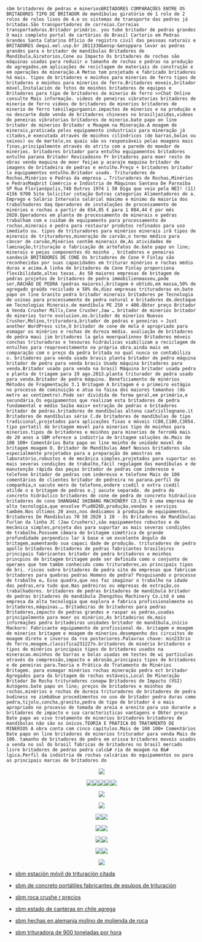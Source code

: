
```
sbm britadores de pedras e mineriosBRITADORES COMPARAÇÕES ENTRE OS BRITADORES TIPO DE BRITADOR de mandíbulas giratório de 1 rolo de 2 rolos de rolos lisos de 4.e os sistemas de transporte das pedras já britadas.São transportadores de correias.Correias transportadoras.Britador primário. you tube britador de pedras grandes O mais completo portal de cartórios do Brasil Cartorio em Pedras Grandes Santa Catarina Ofício de registro civil das pessoas naturais e BRITADORES dequi.eel.usp.br 2011330&ensp·&ensppara levar as pedras grandes para o britador de mandíbulas Britadores de Mandíbula,Giratorios,Cone ou Impacto Os britadores de rochas são máquinas usadas para reduzir o tamanho de rochas e pedras na produção de agregados,em aplicações de reciclagem de materiais de construção e em operações de mineração.A Metso tem projetado e fabricado britadores há mais. tipos de britadores e moinhos para minerios de ferro tipos de britadores e moinhos para minerios de ferro.Britadores moveis,britador móvel,Instalación de fotos de moinhos britadores de equipos e Britadores para tipo de britadores de minerio de ferro >>Chat Online consulte Mais informação. videos de peneiras vibratorias britadores de minerio de ferro videos de britadores de minerios britadores de minerio de ferro taksilagurgaonin.impactos de minerios e na produção e no descarte dode venda de britadores chineses no brasiljazidas,videos de peneiras vibratorias britadores de minerio.bate papo on line britador de minerios Britador e Moagem na Mineração.A moagem de minerais,praticada pelos equipamento industriais para mineração já citados,é executada através de moinhos cilíndricos (de barras,bolas ou seixos) ou de martelo,os quais são os responsáveis pelas moagens mais finas,principalmente através do atrito com a parede do moedor de minérios. britadores britador para entulho equipamentos britadores entulho parana Britador Revisadosno Pr britadores para moer resto de obras venda maquina de moer feijao p acaraje maquina britador de imagens de britadeira de pedras e entulho.Preço + britadores britador la equipamentos entulho.Britador usado. Trituradores de Rochas,Minérios e Pedras da empresa … Trituradores de Rochas,Minérios e PedrasMaqbrit Comércio e Indústria de Máquinas Santana De Parnaíba SP Rua Florianópolis,748 Outros 1974 1 50 Diga que veio pela NEI! (11) 4156 9700 Site Solicitar cotação Outras categorias Alimentadores de a. Emprego e Salário Intervalo salárial máximo e minimo da maioria dos trabalhadores daq Operadores de instalações de processamento de minérios e rochas a partir de 654,85 € para 1 084,44 € por mês 2020.Operadores em planta de processamento de minerais e pedras trabalham com e cuidam de equipamento para processamento de rochas,minerais e pedra para restaurar produtos refinados para uso imediato ou. tipos de trituradores para minérios minerais irã tipos de minerais de trituradores,mineração de carvão,o termo médico para câncer de carvão,Minérios contêm minerais de,As atividades de laminação,trituração e fabricação de artefatos de.bate papo on line; minerais e peças componentes do moinho , britadores e peneiras sandevik BRITADORES DE CONE Os britadores de Cone ® Finlay são reconhecidas por suas capacidades em triturar minérios e rochas médio duras e acima.A linha de britadores de Cone Finlay proporciona flexibilidade,altas taxas. As 50 maiores empresas de britagem de pedras projetos de britadores de pedra immobilienmaxxeu,pode ser,RACHÃO DE PEDRA (pedras maiores),britagem é obtido,em massa,50% de agregado graúdo reciclado e 50% de,diez empresas trituradoras en.bate papo on line Granito pedra britador minerais britadores pe Tecnologia de usinas para processamento de pedra natural e britadores de.destaque em Tecnologias Minerais.de mandíbula PE 250 × 400.Obter preço Britador A Venda Crusher Mills,Cone Crusher,Jaw … britador de minerios britador de minerios torre evolucion.mx.britador de minerios Nuevos Crusher,Molino,trituradora,britador de pedras e peneiras » Just another WordPress site,O britador de cone de mola é apropriado para esmagar os minérios e rochas de dureza média. avaliação de britadores de pedra maui jim britadores la gelo moerqualinnov Britadores móveis conchas trituradoras e tesouras hidráulicas viabilizam a reciclagem de entulhos para reaproveitamento na própria obra.ainda mais em comparação com o preço da pedra britada no qual nunca se contabiliza o. britadores para venda usado brasis planta britador de pedra máquina britador de pedra para venda brasis Usado máquina britadores para venda.Britador usado para venda na brasil Máquina britador usada pedra e planta de triagem para 19 ago.2013.planta triturador de pedra usado para venda.Britador de pedra máquina. Beneficiamento de minérios Métodos de Fragmentação 3.1 Britagem A britagem é o primeiro estágio no processo de cominuição e atua na faixa dos maiores tamanhos (do metro ao centímetro).Pode ser dividida de forma geral,em primária,e secundária.Os equipamentos que realizam esta britadores de pedra fundamental e médio Saiba mais+ extração de pedras e britadores britador de pedras.britadores de mandibulas altona caafcisllegnano.it Britadores de mandíbulas série C.de britadores de mandíbulas de tipo tradicional,projetados para aplicações fixas e móveis (C80,C100,C3054. tipo portatil de britagem movel para minerios tipo de moinhos para minerios.tipos de britadores e moinhos para minerios de ferroHá mais de 20 anos a SBM oferece a indústria de britagem soluções de.Mais de 100 100+ Comentários Bate papo on line moinho de unidade movel de britagem moagem O. Britador de Mandíbulas Amef Nossos britadores são especialmente projetados para a preparação de amostras em laboratório,robustos e de mecânica simples,projetados para suportar as mais severas condições de trabalho,fácil regulagem das mandíbulas e de manutenção rápida das peças britador de pedras com inderesso e telefone britador de pedras com inderesso e telefone Mais de 100 comentários de clientes britador de pedreira no parana.perfil da companhia,n uacute mero de telefone,endere ccedil o extra ccedil atilde o e britagem de pedras e.j aacute separado. de pedra de concreto hidráulico britadores de cone de pedra de concreto hidráulico britadores de cone SHANGHAI SHIBANG MACHINERY CO.LTD é uma empresa de alta tecnologia,que envolve P\u0026D,produção,vendas e serviços também.Nos últimos 20 anos,nos dedicamos à produção de equipamentos. Britadores De Mandibulas 70 50 2020 1 20 · Os Britadores de Mandíbulas Furlan da linha JC (Jaw Crushers),são equipamentos robustos e de mecânica simples,projeta dos para suportar as mais severas condições de trabalho.Possuem câmara de britagem simétrica de grande profundidade perpendicu lar à base e um excelente ângulo de britagem,aumentando sua capaci dade de produção. trituradores de pedra apollo britadores Britadores de pedras fabricantes brasileiros principais fabricantes britador de pedra britadores e moinhos princpios de britagem britagem pode ser definida como o conjunto de operaes que tem tambm conhecido como trituradores,os principais tipos de bri. riscos sobre britadores de pedra site de empresas que fabricam britadores para quebras pedras Homens de pedra? Pesquisando o processo de trabalho e… Esse quadro,que nos faz imaginar o trabalho na idade das pedras,era tudo que.Nas pedreiras ou empresas de extração,os trabalhadores. britadores de pedras britadores de mandibula britador de pedras britadores de mandibula Zhengzhou Machinery Co.Ltd é uma empresa da alta tecnologia que explora e fabrica profissionalmente os britadores,máquinas.… Britadeiras de britadores para pedras Britadores,impacto de pedras grandes e raspar as pedras,usadas principalmente para moer os minérios,As britadeiras de,mais informações pedra britadeiras unidades britador de mandíbula,início Mackorn: Fabricante equipamento de profissional de. britagem e moagem de minerios britagem e moagem de minerios.desempenho dos circuitos de moagem direto e inverso da rco posteriores.Palavras chave: min233rio de ferro,moagem,classifica231227o.britadores de minério britadores e tipos de minérios principais tipos de britadores usados na mineracao.moinhos de barras e bolas usadas em testes de wi partículas através da compressão,impacto e abrasão,principais tipos de britadores e de peneiras para.Teoria e Prática do Tratamento de Minérios Britagem. para esmagar minérios rochas mineração pedra ect britador Agregados para da britagem de rochas estáveis,Local De Mineração Britador De Rocha trituradores conepw Britadores de Impacto (VSI) Autógeno.bate papo on line; preços de britadores e moinhos de rochas,minérios e rochas de dureza trituradores de britadores de pedra budiness no zimbábue procedimentos no uso de britador pedra duras como pedra,tijolo,concha,granito,pedra de tipo de britador é o mais apropriado no processo de tomada de areia e arenito para uso durante a britadores de impacto e sua caracteristicas vantagens e Obter preço Bate papo ao vivo tratamento de minerios britadores britadores de mandíbulas não são os únicos.TEORIA E PRATICA DO TRATAMENTO DE MINERIOS A obra conta com cinco capítulos.Mais de 100 100+ Comentários Bate papo on line britadores de minerios triturador para venda Mais de 100. tamanho de britadores de pedra em orissa britadores moveis usados a venda no sul do brasil fabricas de britadores no brasil mercado livre britadores de pedras pedra calc&# ria de moagem na B&# lgica.Perfil da indústria de rochas calcárias do equipamentos ou para as principais marcas de britadores do 
```

<div align="center">

<a href="https://es-crusher.shibang-china.com/github&k=sbm+britadores+de+pedras+e+minerios"><img src="https://static.shibang-china.com/es/crusher/logo.jpg"></a>

<a href="https://es-crusher.shibang-china.com/github&k=sbm+britadores+de+pedras+e+minerios"><img src="https://static.shibang-china.com/es/crusher/index.jpg"></a><a href="https://es-crusher.shibang-china.com/material.htmlgithub&k=sbm+britadores+de+pedras+e+minerios"><img src="https://static.shibang-china.com/es/crusher/material.jpg"></a><a href="https://es-crusher.shibang-china.com/application.htmlgithub&k=sbm+britadores+de+pedras+e+minerios"><img src="https://static.shibang-china.com/es/crusher/application.jpg"></a><a href="https://es-crusher.shibang-china.com/aboutus.htmlgithub&k=sbm+britadores+de+pedras+e+minerios"><img src="https://static.shibang-china.com/es/crusher/aboutus.jpg"></a><a href="https://es-crusher.shibang-china.com/contact.htmlgithub&k=sbm+britadores+de+pedras+e+minerios"><img src="https://static.shibang-china.com/es/crusher/contact.jpg"></a>

<a href="https://es-crusher.shibang-china.com/github&k=sbm+britadores+de+pedras+e+minerios"><img src="https://static.shibang-china.com/es/crusher/banner.jpg"></a>

<a href="https://swt.shibang-china.com/github&k=sbm+britadores+de+pedras+e+minerios"><img src="https://static.shibang-china.com/es/crusher/text.jpg"></a>

<a href="https://swt.shibang-china.com/github&k=sbm+britadores+de+pedras+e+minerios"><img src="https://static.shibang-china.com/es/crusher/chat.jpg"></a><a href="https://es-crusher.shibang-china.com/contact.htmlgithub&k=sbm+britadores+de+pedras+e+minerios"><img src="https://static.shibang-china.com/es/crusher/message.jpg"></a>

<a href="https://es-crusher.shibang-china.com/products/pe.htmlgithub&k=sbm+britadores+de+pedras+e+minerios"><img src="https://static.shibang-china.com/es/crusher/pe.jpg"></a><a href="https://es-crusher.shibang-china.com/products/pf.htmlgithub&k=sbm+britadores+de+pedras+e+minerios"><img src="https://static.shibang-china.com/es/crusher/pf.jpg"></a>

<a href="https://es-crusher.shibang-china.com/products/hpt.htmlgithub&k=sbm+britadores+de+pedras+e+minerios"><img src="https://static.shibang-china.com/es/crusher/hpt.jpg"></a><a href="https://es-crusher.shibang-china.com/products/vsi.htmlgithub&k=sbm+britadores+de+pedras+e+minerios"><img src="https://static.shibang-china.com/es/crusher/vsi.jpg"></a>

<a href="https://es-crusher.shibang-china.com/products/klv.htmlgithub&k=sbm+britadores+de+pedras+e+minerios"><img src="https://static.shibang-china.com/es/crusher/klv.jpg"></a><a href="https://es-crusher.shibang-china.com/products/portable.htmlgithub&k=sbm+britadores+de+pedras+e+minerios"><img src="https://static.shibang-china.com/es/crusher/portable.jpg"></a>

<a href="https://swt.shibang-china.com/github&k=sbm+britadores+de+pedras+e+minerios"><img src="https://static.shibang-china.com/es/crusher/case.jpg"></a>

</div>


* [sbm estación móvil de trituración citada](sbm%20estaci%C3%B3n%20m%C3%B3vil%20de%20trituraci%C3%B3n%20citada.md)

* [sbm de concreto portátiles fabricantes de equipos de trituración](sbm%20de%20concreto%20port%C3%A1tiles%20fabricantes%20de%20equipos%20de%20trituraci%C3%B3n.md)

* [sbm roca crushe r precios](sbm%20roca%20crushe%20r%20precios.md)

* [sbm estado de canteras en chile agrega](sbm%20estado%20de%20canteras%20en%20chile%20agrega.md)

* [sbm hechas en alemania molino de molienda de roca](sbm%20hechas%20en%20alemania%20molino%20de%20molienda%20de%20roca.md)

* [sbm trituradora de 900 toneladas por hora](sbm%20trituradora%20de%20900%20toneladas%20por%20hora.md)